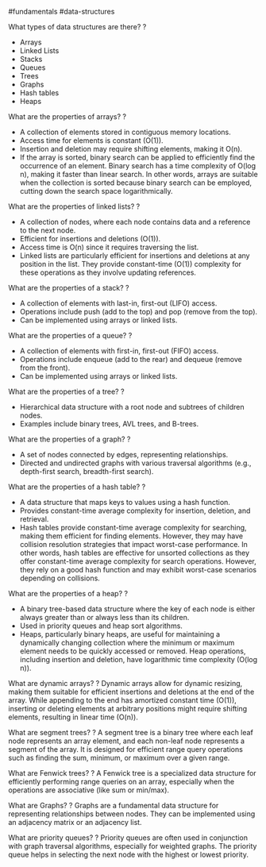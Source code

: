 #fundamentals #data-structures 

What types of data structures are there?
?
- Arrays
- Linked Lists
- Stacks
- Queues
- Trees
- Graphs
- Hash tables
- Heaps

What are the properties of arrays?
?
- A collection of elements stored in contiguous memory locations.
- Access time for elements is constant (O(1)).
- Insertion and deletion may require shifting elements, making it O(n).
- If the array is sorted, binary search can be applied to efficiently find the occurrence of an element. Binary search has a time complexity of O(log n), making it faster than linear search. In other words, arrays are suitable when the collection is sorted because binary search can be employed, cutting down the search space logarithmically.

What are the properties of linked lists?
?
- A collection of nodes, where each node contains data and a reference to the next node.
- Efficient for insertions and deletions (O(1)).
- Access time is O(n) since it requires traversing the list.
- Linked lists are particularly efficient for insertions and deletions at any position in the list. They provide constant-time (O(1)) complexity for these operations as they involve updating references.

What are the properties of a stack?
?
- A collection of elements with last-in, first-out (LIFO) access.
- Operations include push (add to the top) and pop (remove from the top).
- Can be implemented using arrays or linked lists.

What are the properties of a queue?
?
- A collection of elements with first-in, first-out (FIFO) access.
- Operations include enqueue (add to the rear) and dequeue (remove from the front).
- Can be implemented using arrays or linked lists.

What are the properties of a tree?
?
- Hierarchical data structure with a root node and subtrees of children nodes.
- Examples include binary trees, AVL trees, and B-trees.

What are the properties of a graph?
?
- A set of nodes connected by edges, representing relationships.
- Directed and undirected graphs with various traversal algorithms (e.g., depth-first search, breadth-first search).

What are the properties of a hash table?
?
- A data structure that maps keys to values using a hash function.
- Provides constant-time average complexity for insertion, deletion, and retrieval.
- Hash tables provide constant-time average complexity for searching, making them efficient for finding elements. However, they may have collision resolution strategies that impact worst-case performance. In other words, hash tables are effective for unsorted collections as they offer constant-time average complexity for search operations. However, they rely on a good hash function and may exhibit worst-case scenarios depending on collisions.

What are the properties of a heap?
?
- A binary tree-based data structure where the key of each node is either always greater than or always less than its children.
- Used in priority queues and heap sort algorithms.
- Heaps, particularly binary heaps, are useful for maintaining a dynamically changing collection where the minimum or maximum element needs to be quickly accessed or removed. Heap operations, including insertion and deletion, have logarithmic time complexity (O(log n)).

What are dynamic arrays?
?
Dynamic arrays allow for dynamic resizing, making them suitable for efficient insertions and deletions at the end of the array. While appending to the end has amortized constant time (O(1)), inserting or deleting elements at arbitrary positions might require shifting elements, resulting in linear time (O(n)).

What are segment trees?
?
A segment tree is a binary tree where each leaf node represents an array element, and each non-leaf node represents a segment of the array. It is designed for efficient range query operations such as finding the sum, minimum, or maximum over a given range.

What are Fenwick trees?
?
A Fenwick tree is a specialized data structure for efficiently performing range queries on an array, especially when the operations are associative (like sum or min/max).

What are Graphs?
?
Graphs are a fundamental data structure for representing relationships between nodes. They can be implemented using an adjacency matrix or an adjacency list.

What are priority queues?
?
Priority queues are often used in conjunction with graph traversal algorithms, especially for weighted graphs. The priority queue helps in selecting the next node with the highest or lowest priority.